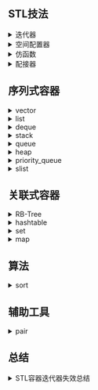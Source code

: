 ## STL技法

<details><summary>迭代器</summary>
</details>

<details><summary>空间配置器</summary>
</details>

<details><summary>仿函数</summary>

# 仿函数


## 预先定义的仿函数

| 函数 | 功能 |
| --- | --- |
| less<typename> | operator<排序准则 |
| greater<typename> | operator>排序准则 |
| negate<typename> | 取相反值运算 |
| multiplies<typename> | 乘法运算 |
| mem_fun_ref(&Person::save) | 用来调用它所作用的元素的某个成员函数 |
</details>

<details><summary>配接器</summary>
</details>

## 序列式容器

<details><summary>vector</summary>

# Vector

- 头文件：`#include <vector>`
- 定义：
  ```
  namespace std {
      template<class T,
               class Allocator = allocator<T> >
      class vector;
  }
  ```
- 迭代器：随机存取迭代器(Random Access Iterators)
- 特征：动态数组

## 一、Vector基本用法

### 1. 构造vector

| 操作 | 效果 |
| --- | --- |
| vector<Elem> c | 构造一个空vector |
| vector<Elem> c1(c2) | 构造同型vectorc2的一个副本 |
| vector<Elem> c(n) | 利用元素默认构造函数构造大小为n的vector |
| vector<Elem> c(n, elem) | 构造大小为n的vector，每个元素都为elem |
| vector<Elem> c(beg, end) | 利用区间[beg;end]之间的元素构造vector |

### 2. 赋值操作

下面的赋值操作会将旧值全部移除

| 操作 | 效果 |
| --- | --- |
| c1 = c2 | 将c2的全部元素赋值给c1 |
| c.assign(n, elem) | 给c赋值为n个elem |
| c.assign(beg, end) | 将区间[beg;end]内的元素赋值给c |
| c1.swap(c2) | 将c1和c2元素互换，同swap(c1, c2) |

### 3. 增加元素

| 操作 | 效果 |
| --- | --- |
| c.insert(pos, elem) | 在pos位置插入新元素elem，并返回新元素位置 |
| c.insert(pos, n, elem) | 在pos位置插入n个elem, 无返回值 |
| c.insert(pos, beg, end) | 在pos位置插入区间[beg;end]内的所有元素，无返回值 |
| c.push_back(elem) | 尾部插入elem |

### 4. 删除元素

| 操作 | 效果 |
| --- | --- |
| c.erase(pos) | 移除pos位置上的元素，返回下一元素位置 |
| c.erase(beg, end) | 移除[beg;end]区间内的所有元素，返回下一元素位置 |
| c.resize(num) | 元素数量resize为num个，size变大时，新元素以默认构造函数完成 |
| c.resize(num, elem) | 元素数量resize为num个，size变大时，新元素为elem副本 |
| c.clear() | 移除所有元素 |

- 直接删除"与某值相等"的所有元素：
  ```
  c.erase( remove(c.begin(), c.end(), val),
           c.end );
  ```

- 删除"与某值相等"的第一个元素：
  ```
  vector<Elem>::iterator pos;
  pos = find( c.begin(), c.end(), val );
  if (pos != c.end()) {
      c.erase(pos);
  }
  ```

- 删除下标为i的元素
  ```
  c.erase( c.begin() + i );
  ```

### 5. 元素存取

| 操作 | 效果 |
| --- | --- |
| c.at(idx) | 返回索引idx处的元素，如果idx越界，抛出out_of_range |
| c[idx] | 返回索引idx处的元素，不进行范围检查 |
| c.front() | 返回第一个元素。要确保vector非空 |
| c.back() | 返回最后一个元素。要确保vector非空 |

### 6. 元素比较

以下判断对vector内含元素进行判断

| 操作 | 效果 |
| --- | --- |
| c1 ==/!= c2 | c1和c2的相等判断 |
| c1 >/>= c2 | c1 大于/大于等于 c2 |
| c1 </<= c2 | c1 小于/小于等于 c2 |


### 7. 迭代器

| 操作 | 效果 |
| --- | --- |
| c.begin() | 返回随机存取迭代器，指向第一元素 |
| c.end() | 返回随机存取迭代器，指向最后元素的下一个位置 |
| c.rbegin() | 返回逆向迭代器，指向逆向迭代的第一元素 |
| c.rend() | 返回逆向迭代器，指向逆向迭代器的最后元素的下一个位置 |

#### 7.1 迭代器失效问题：

迭代器泛指：reference、pointers、iterator等

迭代器失效问题的两种理解：

- 1. 迭代器不可用，因为指向不可用的内存空间

  一般来说，vector因容量变化导致重新分配内存空间时，可能会导致迭代器这种失效：

  - 添加元素：因为添加元素可能会导致，vector因为容量不够而重新分配内存空间，这样原来的迭代器所指的内存空间就完全失效了
  - swap操作：因为swap函数作用于vector时，不仅会交换两者的元素，还会交换容量，这样会引起vector会重新分配内存空间来适应容量变化

- 2. 迭代器可用，但是指向的数据或元素与使用者意愿不符

  在较小索引位置上(非尾部)插入或删除元素，但不引起容量变化时会导致操作点之后的迭代器失效

### 8. 其他操作

| 操作 | 效果 |
| --- | --- |
| c.size() | 当前元素数量 |
| c.empty() | 当前大小是否为空，可能比size()==0快 |
| c.max_size() | 可容纳的元素最大数量 |
| c.capacity() | 重新分配空间前可容纳的最大元素个数 |
| c.reserve(n) | vector的空间扩大到可容纳n个元素的空间，不支持缩减容量，若n小于当前容量，不引发任何反应 |

#### 8.1 使用reserve()

如果创建vector的时候就确定了元素的个数，可以使用reserve()避免后期重新分配空间

```
vector<string> sentence;
sentence.reserve(10);

sentence.push_back("hello, ");
```


#### 8.2 使用copy函数输出vector

```
//使用空格分隔各元素
copy(sentence.begin(), sentence.end(), ostream_iterator<string>(cout, " "));
cout << endl;
```

#### 8.3 尽量在末尾增删元素

尽量在末尾删除和添加元素，避免在前端或中端添加或删除，因为会导致操作点后的所有元素进行移位操作

#### 8.4 使用swap()缩减容量

一般来说，不为vector提供缩小容量的操作，但是可以使用swap间接缩减vector容量

swap()函数交换时也会将vector的容量交换

```
std::vector<T>(v).swap(v);
```

注意：交换后会引起迭代器失效问题


## 二、Vector详细解析

SGI STL将vector实现于更底层的`<stl_vector.h>`

### 1. vector的迭代器

### 2. vector的构造和内存管理：constructor, push_back

### 3. vector的元素操作：pop_back, erase, clear, insert

## 三、性能分析

## 四、Vector特殊版本

### 1. class vector\<bool>

vector<bool>可以当作动态大小的位域(bitfileld)，可以添加或移除bits，也提供了更方便地操作bit的接口，如果你需要静态大小的bitfield，应当使用[bitset]()
  
| 操作 | 效果 |
| --- | --- |
| c.flip() | 将所有bool元素值取反值 |
| c[idx].flip() | 将索引idx上的bit元素取反值 |
| c[idx] = val | 令索引idx的bit元素值为val |
| c[idx1] = c[idx2] | 令索引idx1的bit元素值为idx2处的元素值 |
</details>

<details><summary>list</summary>
</details>

<details><summary>deque</summary>
</details>

<details><summary>stack</summary>
</details>

<details><summary>queue</summary>
</details>

<details><summary>heap</summary>
</details>

<details><summary>priority_queue</summary>

# 优先队列priority_queue

- 头文件：`#include <queue>`
- 定义：
  ```
  namespace std {
      template <class T,
                class Container = vector<T>,
                class Compare = less<typename Container::value_type> >
      class priority_queue;
  };
  ```
- 迭代器：无
- 特征：大顶堆、小顶堆
  
  

## 一、基本用法

### 1. 核心接口

#### 1.1 构造函数

| 操作 | 说明 |
| --- | --- |
| priority_queue() | 产生一个空的priority_queue() |
| priority_queue(const CompFunc& op, const Container& cont) | 以op为排序准则，并以容器cont的元素为初值 |
| priority_queue(InputIterator beg, InputIterator end) | 以[beg, end)间的元素为初值 |
| priority_queue(InputIterator beg, InputIterator end, const ComFunc& op) | 以[beg, end)为初值，op为排序准则 |
| priority_queue(InputIterator beg, InputIterator end, const ComFunc& op, const Container& cont) | 以[beg, end)和cont为初值，op为排序准则 |

#### 1.2 操作函数

| 操作 | 说明 |
| --- | --- |
| push() | 将一个元素置入priority_queue中 |
| top() | 返回priority_queue中的下一个元素，无元素时调用会导致未定义行为 |
| pop() | 从priority_queue中移除一个元素，无元素调用会导致未定义行为 |
| size() | 返回元素个数 |
| empty() | 返回容器是否为空 |

### 2. 构建大顶堆

priority_queue在无特殊说明时使用比较准则operator<，其构建的就是大顶堆

```
priority_queue<int> max_heap;
```

### 3. 构建小顶堆

构建小顶堆需要改变排序准则为operator>

```
priority_queue<int, std::vector<int>, std::greater<int> > min_heap;
```

### 4. 为自定义类型制定排序规则

当priority_queue的元素为自定义类型时，可以自定义仿函数来排序：
```
struct cmp {
    bool operator()(const Node& n1, const Node& n2) {
        if (n1.x == n2.x)
            return n1.y > n2.y;
        return n1.x > n2.x;
    }
};
priority_queue<Node, std::vector<Node>, cmp> node_heap;
```

### 5. 使用其他底层容器

priority_queue定义中第二个模板参数定义了其使用的底层容器，缺省为vector。由于priority_queue需要用到[STL heap算法]()，所以**其内部容器必须支持随机存取迭代器，并且支持front(), push_back(), pop_back()等操作**，例如可以使用deque来作为其底层容器：

```
priority_queue<int, std::deque<int> > deque_heap;
```
</details>

<details><summary>slist</summary>
</details>

## 关联式容器

<details><summary>RB-Tree</summary>
</details>

<details><summary>hashtable</summary>
</details>

<details><summary>set</summary>
</details>

<details><summary>map</summary>

# STL容器——Map


- 头文件：`#include <map>`
- 定义：
  ```
  namespace std {
      template <class Key, class T,
                class Compare = less<Key>,
                class Allocator = allocator<pair<const Key,T> > >
      class map;
  }
  ```
- 迭代器：双向迭代器
- 底层：红黑树
- 特征：键值对、自动排序、不可重复

map将键值对(key/value pair)当作元素管理，它可根据key将元素自动排序，map不允许重复元素，[multimaps](https://github.com/haigangx/learning/blob/master/stl/stl_map.md#multimap)可允许重复元素，标准STL map底层使用平衡二叉树——红黑树实现



## 一、Map的简单用法

### 1. 构造map

| 操作 | 效果 |
| --- | --- |
| map<Key, Elem> c | 产生一个空的map，其中不含任何元素，默认使用less<>(operator<)为排序准则 |
| map<Key, Elem, Op> c | 以op为排序准则型别，产生一个空的map，也可以用map<Key, Elem> c(op)设置排序准则 |
| map<Key, Elem> c1(c2) | 产生map c2的副本，所有元素均被复制 |
| map<Key, Elem> c(beg, end) | 以区间[beg, end]内的元素初始化map，必须保证区间内的元素类型也是pair或者可转化为pair |
| map<Key, Elem> c(beg, end) | 以op为排序准则，利用[beg, end]内元素初始化map |

- 更改排序准则

```
std::map<std::string, float, std::greater<std::string> > stringfloatmap;
```

- 使用仿函数自定义排序准则型别，并在运行期指定排序准则

```
#include <iostream>
#include <iomanip>
#include <map>
#include <string>
#include <algorithm>
using namespace std;

//为map定义排序准则型别
class RuntimeStringCmp {
public:
    enum cmp_mode {normal, nocase};

private:
    const cmp_mode mode;

    static bool nocase_compare(char c1, char c2) {
        return toupper(c1) < toupper(c2);
    }

public:
    RuntimeStringCmp(cmp_mode m=normal) : mode(m) {}

    bool operator()(const string& s1, const string& s2) const {
        if (mode == normal) {
            return s1 < s2;
        } else {
            return lexicographical_compare(s1.begin(), s1.end(), 
                                           s2.begin(), s2.end(), 
                                           nocase_compare);
        }
    }
};

typedef map<string, string, RuntimeStringCmp> StringStringMap;

//为map填充内容并打印其值
void fillAndPrint(StringStringMap& coll);

int main() {
    StringStringMap coll;
    fillAndPrint(coll);

    //定义忽略大小的比较器
    RuntimeStringCmp ignorecase(RuntimeStringCmp::nocase);

    StringStringMap coll2(ignorecase);
    fillAndPrint(coll2);
}
```
coll和coll2的比较准则不同，coll使用RuntimeStringCmp的缺省仿函数，coll2使用型别为RuntimeStringCmp的仿函数，但为其指定nocase为初始值，使其排序时忽略大小写，两者在填充同样的值时输出顺序不同


### 2. 赋值操作

| 操作 | 效果 |
| --- | --- |
| c1 = c2 | 将c2中所有元素赋值给c1 |
| c1.swap(c2) | 将c1和c2的元素互换，也可以使用全局函数swap(c1, c2) |

赋值操作两端的容器必须具备相同型别，尽管"比较准则"本身可能不同，但其型别必须相同
  

### 3. 增加元素

| 操作 | 效果 |
| --- | --- |
| c.insert(elem) | 插入elem到map，返回新元素的位置 |
| c.insert(pos, elem) | 插入elem到map，返回新元素位置，pos用于提示插入操作的搜寻起点，提示恰当有助于加速插入 |
| c.insert(beg, end) | 将[beg, end]内所有元素副本插入到c(无返回值) |

插入元素到map时，要保证插入的是正确的key/value pair，key被视为常数，下面有三种方法来插入元素：

- **运用value_type**

  ```
  std::map<std::string, float> coll;
  ...
  coll.insert(std::map<std::string, float>::value_type("otto", 22.3))
  ```

- **运用pair<>**

  ```
  coll.insert(std::pair<const std::string, float>("otto", 22.3));
  ```

- **运用make_pair()**

  ```
  coll.insert(std:make_pair("otto", 22.3));
  ```

- **C11：使用大括号{}**

  ```
  coll.insert({"otto", 22.3});
  ```

### 4. 删除元素

| 操作 | 效果 |
| --- | --- |
| c.erase(elem) | 移除"value与elem"相等的所有元素，返回被移除的元素个数，map上非0即1 |
| c.erase(pos) | 移除迭代器pos所指位置上的元素，无返回值 |
| c.erase(beg, end) | 移除区间[beg, end]内的所有元素，无返回值 |
| c.clear() | 清空map，移除全部元素 |

对map进行删除操作时，除了被删除的元素迭代器之外，操作之前的其他迭代器在操作之后仍有效

在删除过程中，要注意被删除元素迭代器的失效问题：
```
typedef std::map<std::string, float> StringFloatMap;
StringFloatMap coll;
StringFloatMap::iterator pos;
...
for (pos = coll.begin(); pos != coll.end(); ++pos) {
    if (pos->second == value) {
        //千万不要写成coll.erase(pos)，因为删除完pos已经无效了，再执行pos++会导致未定义行为
        coll.erase(pos++);  
    }
    else {
        ++pos;
    }
}
```

### 5. 元素查找

| 操作 | 效果 |
| --- | --- |
| c.count(key) | 返回"键值等于key"的元素个数 |
| c.find(key) | 返回"键值等于key"的第一个元素，返回其迭代器，否则返回end()，查找拥有某特定value的元素，采用其他方法，如find_if()等 |
| c.lower_bound(key) | 返回"键值为key"的元素的第一个可安插位置，也就是"键值>=key"的第一个元素位置 |
| c.upper_bound(key) | 返回"键值为key"的元素的最后一个可安插位置，也就是"键值>key"的第一个元素位置 |
| c.equal_range(key) | 返回"键值为key"的元素的第一个和最后一个可插入位置区间，即"键值==key"的元素区间 |
  

### 6. 元素比较

| 操作 | 效果 |
| --- | --- |
| c1 == c2/c1 != c2 | c1是否等于c2 |
| c1 < c2/c1 > c2 | 是否c1大于/小于c2 |
| c1 <= c2/c1 >= c2 | 是否c1大于等于/小于等于c2 |

比较基于两个规则：

- 正常下比较只能进行于相同型别(排序规则相同)的容器，不同型别容器间比较需采用equal算法
- 比较的步骤基于[字典顺序]()

### 7. 迭代器

| 操作 | 效果 |
| --- | --- |
| c.begin() | 返回一个双向迭代器，指向第一元素 |
| c.end() | 返回一个双向迭代器，指向最后一个元素的下一个位置 |
| c.rbegin() | 返回一个逆向迭代器，指向逆向遍历时的第一个元素 |
| c.rend() | 返回一个逆向迭代器，指向逆向遍历时的最后元素的下一个位置 |

```
std::map<std::string, float> coll;
...
std::map<std::string, float>::iterator pos;
for (pos = coll.begin(); pos != coll.end(); ++pos) {
    std::cout << "key: " << pos->first << "\t" 
              << "value: " << pos->second << std::endl;
}
```

要注意的点是：

无法通过map迭代器修改map元素的key，因为key关系着map元素的正确次序，任意改变key将导致map结构被破坏，但是可以通过迭代器修改元素value值，要修改元素的key，要先移除该key的元素，然后插入一个"value相同"的新元素
  
### 8. 使用下标存取map

| 操作 | 效果 |
| --- | --- |
| c[key] | 返回一个reference，指向键值为key的元素，如果该元素尚未存在，就安插该元素 |

- coll["otto"]

  在coll中查看key为"otto"的元素并返回其reference，如果coll中没有该元素，则插入该新元素，其key为"otto"，value由默认构造函数初始化

- coll["otto"] = 2.33

  将coll中查找key并设其value为2.33，如果没有该元素，则插入新元素

  注意：这种元素插入方法相比一般的插入方法慢，因为这种方法下，新元素必须先使用默认构造函数将value初始化，然后再被赋值的真正value值覆盖

### 9. 其他操作
  
| 操作 | 效果 |
| --- | --- |
| c.size() | 返回容器大小 |
| c.empty() | 判断容器大小是否为0，可能会比size() == 0更快 |
| c.max_size() | 返回可容纳的最大元素数量 |


## 二、Map详细解析

### 1. Map的元素——[pair](pair.md)

  
## 三、性能分析

## 四、其他Map

### 1. multimap

头文件：`#include <map>`

`multimap`的特性及用法与map完全相同，底层也使用红黑树实现，唯一的差别在于它允许键值重复，因为它的插入操作采用红黑树的`insert_equal()`而非`insert_unique()`

### 2. unordered_map

头文件：`#include <unordered_map>`

`unordered_map`是map的无序版本，底层使用哈希表实现，

### 3. unordered_multimap

头文件：`#include <unordered_map>`

`unordered_multimap`是multimap的无序版本，底层使用哈希表实现，

### 4. hash_map

头文件：`#include <hash_map>`

hash_map本质上与unordered_map相同，C++标准中并未纳入hash_map，而是加入了unordered_map，hash_map是标准的不同实现者提供的非标准散列表，hash_map和unordered_map底层实现和使用完全相同，由于hash_map未纳入标准，效率和功能可能会有微妙的差异

### 5. hash_multimap

头文件：`#include <hash_map>`

hash_multimap和unordered_multimap的关系同hash_map与unordered_map的关系相同

</details>

## 算法

<details><summary>sort</summary>

# sort

- 头文件：`#include <algorithms>`

- 定义

  sort接受两个`RandomAccessIterators（随机存取迭代器）`，将迭代器区间内的所有元素以指定顺序重新排列
  ```
  void sort(RandomAccessIterator beg, RandomAccessIterator end);  //默认以递增方式由小到大排列operator<
  void sort(RandomAccessIterator beg, RandomAccessIterator end, BinaryPredicate op);  //指定排序准则op
  ```
- 使用范围：

  - STL中所有关系型容器(set、map、multiset、multimap等)底层都采用RB-tree，都拥有自动排序功能，不需要用到sort算法
  - stack、queue和priority-queue等容器都有特定的出入口，不允许用户排序，也用不到sort算法
  - list的迭代器属于BidirectionalIterators，slist的迭代器是forwarditerators，都不能使用sort算法，要对这两个容器排序，需要使用它们自己提供的sort成员函数
  - **vector、deque非常适合使用sort算法**

## 一、sort用法：

### 1. 容器成员是基本类型

  ```
  deque<int> coll;
  ...  //为coll乱序插入元素1-9
  
  sort(coll.begin(), coll.end());  //1, 2, 3, ..., 9
  
  sort(coll.begin(), coll.end(), greater<int>()); //9, 8, ..., 1
  ```
  
### 2. 容器成员是自定义类时，根据类中某成员变量排序

  ```
  //容器成员是Person
  class Person {
  public:
      string firstname() const;
      string lastname() const;
  };
  
  //自定义比较函数
  bool personSortCriterion(const Person& p1, const Person& p2) {
      return p1.lastname() < p2.lastname() ||
      (!(p2.lastname() < p1.lastname()) && p1.firstname() < p2.firstname());
  }
  
  int main() {
      deque<Person> coll;
      ...
      sort(coll.begin(), coll.end(),  //排序范围
           personSortCriterion);      //使用自定义排序函数
      ...
  }
  ```

## 二、sort解析：

sort算法，数据量大时采用quick sort，分段递归排序，一旦分段后的数据量小于某个门槛，为避免quick sort的递归调用带来过大的额外负担，就改用insert sort，
如果递归层次过深，还会改用heap sort

具体查看《STL源码剖析》

## 三、其他排序算法

### 1. stable_sort

stable_sort和sort的区别在于，stable_sort保证相等元素的原本相对次序在排序后保持不变

```
void stable_sort(RandomAccessIterator beg, RandomAccessIterator end);
void stable_sort(RandomAccessIterator beg, RandomAccessIterator end, BinaryPredicate op);
```

### 2. 局部排序partial_sort

### 3. nth_element

</details>

## 辅助工具

<details><summary>pair</summary>

# pair

[cplusplus](http://www.cplusplus.com/reference/utility/pair/)

pair就是将2个数据组合成一个数据，当需要这样的需求时就可以使用pair

## 定义：
  
```
#include <utility>
template<class T1, class T2>
struct pair {
    typedef T1 first_type;
    typedef T2 second_type;
    T1 first;
    T2 second;
    pair() : first(T1()), second(T2()) {}
    pair(const T1& a, const T2& b) : first(a), second(b) {}
};
```

```
template pair make_pair(T1 a, T2 b) {return pair(a, b);}
```

## 使用

```
std::pair<int, float> p0();         //默认构造函数
std::pair<int, float> p1(1, 1.1);   //给定值初始化
std::pair<int, float> p2(p1);       //拷贝构造函数
pair<int, float> p3 = make_pair(1, 1.1);  //利用make_pair函数

//使用值
p3.first = 2;
p3.second = 2.2;
```

## 使用场景：

### 1. vector中

  ```
  vector<std::pair<int, int> >& points; 
  ```

</details>

## 总结

<details><summary>STL容器迭代器失效总结</summary>

# STL容器迭代器失效问题总结

## vector

[参考](https://github.com/haigangx/learning/blob/master/stl/vector.md#%E8%BF%AD%E4%BB%A3%E5%99%A8%E5%A4%B1%E6%95%88%E9%97%AE%E9%A2%98)

</details>
